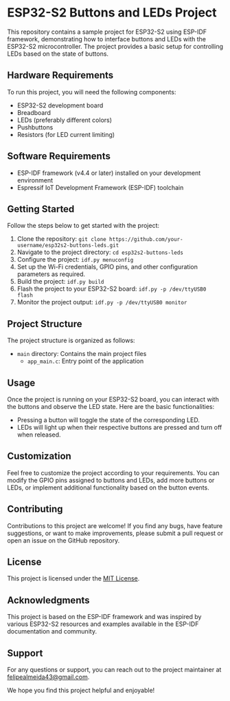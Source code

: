 # ESP32-S2 Buttons and LEDs Project

This repository contains a sample project for ESP32-S2 using ESP-IDF framework, demonstrating how to interface buttons and LEDs with the ESP32-S2 microcontroller. The project provides a basic setup for controlling LEDs based on the state of buttons.

## Hardware Requirements

To run this project, you will need the following components:

- ESP32-S2 development board
- Breadboard
- LEDs (preferably different colors)
- Pushbuttons
- Resistors (for LED current limiting)

## Software Requirements

- ESP-IDF framework (v4.4 or later) installed on your development environment
- Espressif IoT Development Framework (ESP-IDF) toolchain

## Getting Started

Follow the steps below to get started with the project:

1. Clone the repository: `git clone https://github.com/your-username/esp32s2-buttons-leds.git`
2. Navigate to the project directory: `cd esp32s2-buttons-leds`
3. Configure the project: `idf.py menuconfig`
4. Set up the Wi-Fi credentials, GPIO pins, and other configuration parameters as required.
5. Build the project: `idf.py build`
6. Flash the project to your ESP32-S2 board: `idf.py -p /dev/ttyUSB0 flash`
7. Monitor the project output: `idf.py -p /dev/ttyUSB0 monitor`

## Project Structure

The project structure is organized as follows:

- `main` directory: Contains the main project files
  - `app_main.c`: Entry point of the application


## Usage

Once the project is running on your ESP32-S2 board, you can interact with the buttons and observe the LED state. Here are the basic functionalities:

- Pressing a button will toggle the state of the corresponding LED.
- LEDs will light up when their respective buttons are pressed and turn off when released.

## Customization

Feel free to customize the project according to your requirements. You can modify the GPIO pins assigned to buttons and LEDs, add more buttons or LEDs, or implement additional functionality based on the button events.

## Contributing

Contributions to this project are welcome! If you find any bugs, have feature suggestions, or want to make improvements, please submit a pull request or open an issue on the GitHub repository.

## License

This project is licensed under the [MIT License](LICENSE.txt).

## Acknowledgments

This project is based on the ESP-IDF framework and was inspired by various ESP32-S2 resources and examples available in the ESP-IDF documentation and community.

## Support

For any questions or support, you can reach out to the project maintainer at felipealmeida43@gmail.com.

We hope you find this project helpful and enjoyable!
